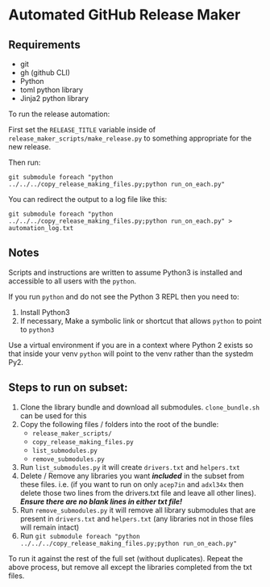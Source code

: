 # Automated GitHub Release Maker

## Requirements

- git
- gh (github CLI)
- Python
- toml python library
- Jinja2 python library

To run the release automation:

First set the `RELEASE_TITLE` variable inside of `release_maker_scripts/make_release.py` to something appropriate for the new release.

Then run:
```
git submodule foreach "python ../../../copy_release_making_files.py;python run_on_each.py"
```

You can redirect the output to a log file like this:
```
git submodule foreach "python ../../../copy_release_making_files.py;python run_on_each.py" > automation_log.txt
```

## Notes

Scripts and instructions are written to assume Python3 is installed and accessible to all users with the `python`.

If you run `python` and do not see the Python 3 REPL then you need to:

1. Install Python3
2. If necessary, Make a symbolic link or shortcut that allows `python` to point to `python3`

Use a virtual environment if you are in a context where Python 2 exists so that inside your venv `python` will point to the venv rather than the systedm Py2.

## Steps to run on subset:

1. Clone the library bundle and download all submodules. `clone_bundle.sh` can be used for this
2. Copy the following files / folders into the root of the bundle:
   - `release_maker_scripts/`
   - `copy_release_making_files.py`
   - `list_submodules.py`
   - `remove_submodules.py`
3. Run `list_submodules.py` it will create `drivers.txt` and `helpers.txt`
4. Delete / Remove any libraries you want _**included**_ in the subset from these files. i.e. (if you want to run on only `acep7in` and `adxl34x` then delete those two lines from the drivers.txt file and leave all other lines). _**Ensure there are no blank lines in either txt file!**_
5. Run `remove_submodules.py` it will remove all library submodules that are present in `drivers.txt` and `helpers.txt` (any libraries not in those files will remain intact)
6. Run `git submodule foreach "python ../../../copy_release_making_files.py;python run_on_each.py"`

To run it against the rest of the full set (without duplicates). Repeat the above process, but remove all except the libraries completed from the txt files.
